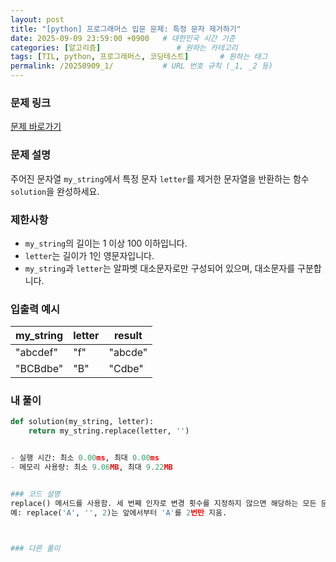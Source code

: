 ```yaml
---
layout: post
title: "[python] 프로그래머스 입문 문제: 특정 문자 제거하기"
date: 2025-09-09 23:59:00 +0900   # 대한민국 시간 기준
categories: [알고리즘]                 # 원하는 카테고리
tags: [TIL, python, 프로그래머스, 코딩테스트]       # 원하는 태그
permalink: /20250909_1/           # URL 번호 규칙 (_1, _2 등)
---
```


### 문제 링크
[문제 바로가기](https://school.programmers.co.kr/learn/courses/30/lessons/120826)

### 문제 설명
주어진 문자열 `my_string`에서 특정 문자 `letter`를 제거한 문자열을 반환하는 함수 `solution`을 완성하세요.

### 제한사항
- `my_string`의 길이는 1 이상 100 이하입니다.  
- `letter`는 길이가 1인 영문자입니다.  
- `my_string`과 `letter`는 알파벳 대소문자로만 구성되어 있으며, 대소문자를 구분합니다.

### 입출력 예시
| my_string | letter | result  |
|-----------|--------|---------|
| "abcdef"  | "f"    | "abcde" |
| "BCBdbe"  | "B"    | "Cdbe"  |

### 내 풀이
```python
def solution(my_string, letter):
    return my_string.replace(letter, '')


- 실행 시간: 최소 0.00ms, 최대 0.00ms
- 메모리 사용량: 최소 9.06MB, 최대 9.22MB


### 코드 설명
replace() 메서드를 사용함. 세 번째 인자로 변경 횟수를 지정하지 않으면 해당하는 모든 문자를 변경함. 
예: replace('A', '', 2)는 앞에서부터 'A'를 2번만 지움.



### 다른 풀이